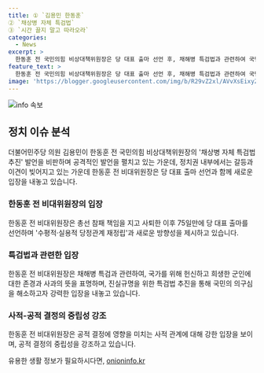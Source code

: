 ```yaml
---
title: ① `김용민 한동훈`  
② `채상병 자체 특검법`  
③ `시간 끌지 말고 따라오라`
categories:
  - News
excerpt: >
  한동훈 전 국민의힘 비상대책위원장은 당 대표 출마 선언 후, 채해병 특검법과 관련하여 국민의 의구심을 풀어야 한다고 강조했다. 또한, 국민의힘이 진실규명을 위해 특검법을 추진해야 한다는 입장을 피력하며, 공적 결정에 사적관계가 영향을 끼치면 안 된다고 강조했다. 
feature_text: >
  한동훈 전 국민의힘 비상대책위원장은 당 대표 출마 선언 후, 채해병 특검법과 관련하여 국민의 의구심을 풀어야 한다고 강조했다. 또한, 국민의힘이 진실규명을 위해 특검법을 추진해야 한다는 입장을 피력하며, 공적 결정에 사적관계가 영향을 끼치면 안 된다고 강조했다. 
image: 'https://blogger.googleusercontent.com/img/b/R29vZ2xl/AVvXsEixyZcFfHzMRdzZMjFBmAUKJYCLCGyLL1o632UiGVXcaFdKo_bkvkuCioo0uUKlGfBVcT3P84aROyZIXSBEx3Aw5nCQ3pTgDom1WDC4m8eifvWiAmWEEVb4x6G_l8C0QH225ldMjyaFvpxGEBGNO37VmDTDMHGhJPq73UglMfDca1-0aw/s1600/blogspot.png'
---
```


<p><img src="https://blogger.googleusercontent.com/img/b/R29vZ2xl/AVvXsEixyZcFfHzMRdzZMjFBmAUKJYCLCGyLL1o632UiGVXcaFdKo_bkvkuCioo0uUKlGfBVcT3P84aROyZIXSBEx3Aw5nCQ3pTgDom1WDC4m8eifvWiAmWEEVb4x6G_l8C0QH225ldMjyaFvpxGEBGNO37VmDTDMHGhJPq73UglMfDca1-0aw/s1600/blogspot.png" alt="info 속보" /></p>

<h2 data-ke-size="size26">정치 이슈 분석</h2>

<p data-ke-size="size16">더불어민주당 의원 김용민이 한동훈 전 국민의힘 비상대책위원장의 '채상병 자체 특검법 추진' 발언을 비판하며 공격적인 발언을 펼치고 있는 가운데, 정치권 내부에서는 갈등과 이견이 빚어지고 있는 가운데 한동훈 전 비대위원장은 당 대표 출마 선언과 함께 새로운 입장을 내놓고 있습니다.</p>

<h3 data-ke-size="size24">한동훈 전 비대위원장의 입장</h3>

<p data-ke-size="size16">한동훈 전 비대위원장은 총선 참패 책임을 지고 사퇴한 이후 75일만에 당 대표 출마를 선언하며 '수평적·실용적 당정관계 재정립'과 새로운 방향성을 제시하고 있습니다.</p>

<h3 data-ke-size="size24">특검법과 관련한 입장</h3>

<p data-ke-size="size16">한동훈 전 비대위원장은 채해병 특검과 관련하여, 국가를 위해 헌신하고 희생한 군인에 대한 존경과 사과의 뜻을 표명하며, 진실규명을 위한 특검법 추진을 통해 국민의 의구심을 해소하고자 강력한 입장을 내놓고 있습니다.</p>

<h3 data-ke-size="size24">사적-공적 결정의 중립성 강조</h3>

<p data-ke-size="size16">한동훈 전 비대위원장은 공적 결정에 영향을 미치는 사적 관계에 대해 강한 입장을 보이며, 공적 결정의 중립성을 강조하고 있습니다.</p>
유용한 생활 정보가 필요하시다면, <a href="https://onioninfo.kr" rel="dofollow">onioninfo.kr</a>


